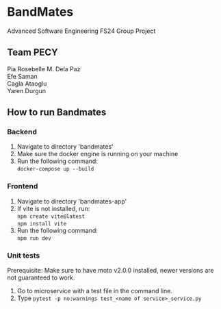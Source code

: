 # BandMates
Advanced Software Engineering FS24 Group Project

## Team PECY
Pia Rosebelle M. Dela Paz \
Efe Saman \
Cagla Ataoglu \
Yaren Durgun 

## How to run Bandmates
### Backend
1. Navigate to directory 'bandmates'
2. Make sure the docker engine is running on your machine
3. Run the following command: \
  `docker-compose up --build`

### Frontend
1. Navigate to directory 'bandmates-app'
2. If vite is not installed, run: \
   `npm create vite@latest` \
   `npm install vite`
3. Run the following command: \
   `npm run dev`


### Unit tests
Prerequisite: Make sure to have moto v2.0.0 installed, newer versions are not guaranteed to work.
1. Go to microservice with a test file in the command line.
2. Type `pytest -p no:warnings test_<name of service>_service.py`
